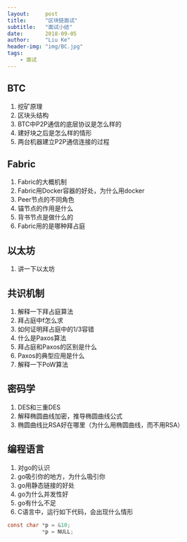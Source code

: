 ```yaml
---
layout:     post
title:      "区块链面试"
subtitle:   "面试小结"
date:       2018-09-05
author:     "Liu Ke"
header-img: "img/BC.jpg"
tags:
    - 面试
---
```



## BTC

1. 挖矿原理
2. 区块头结构
3. BTC中P2P通信的底层协议是怎么样的
4. 建好块之后是怎么样的情形
5. 两台机器建立P2P通信连接的过程

## Fabric

1. Fabric的大概机制
2. Fabric用Docker容器的好处，为什么用docker
3. Peer节点的不同角色
4. 锚节点的作用是什么
5. 背书节点是做什么的
6. Fabric用的是哪种拜占庭

## 以太坊

1. 讲一下以太坊

## 共识机制

1. 解释一下拜占庭算法
2. 拜占庭中f怎么求
4. 如何证明拜占庭中的1/3容错
5. 什么是Paxos算法
6. 拜占庭和Paxos的区别是什么
7. Paxos的典型应用是什么
8. 解释一下PoW算法

## 密码学

1. DES和三重DES
2. 解释椭圆曲线加密，推导椭圆曲线公式
3. 椭圆曲线比RSA好在哪里（为什么用椭圆曲线，而不用RSA）

## 编程语言

1. 对go的认识
2. go吸引你的地方，为什么吸引你
3. go用静态链接的好处
4. go为什么并发性好
5. go有什么不足
6. C语言中，运行如下代码，会出现什么情形

```c
const char *p = &10;
		   *p = NULL;
```



